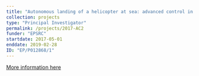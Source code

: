 ```yaml
---
title: "Autonomous landing of a helicopter at sea: advanced control in adverse conditions"
collection: projects
type: "Principal Investigator"
permalink: /projects/2017-AC2
funder: "EPSRC"
startdate: 2017-05-01
enddate: 2019-02-28
ID: "EP/P012868/1"
---
```


[More information here](https://gtr.ukri.org/projects?ref=EP%2FP012868%2F1)
